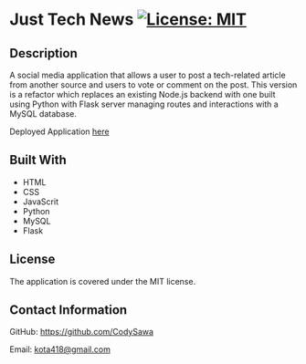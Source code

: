 # Just Tech News [![License: MIT](https://img.shields.io/badge/License-MIT-yellow.svg)](https://opensource.org/licenses/MIT)

## Description
A social media application that allows a user to post a tech-related article from another source and users to vote or comment on the post. This version is a refactor which replaces an existing Node.js backend with one built using Python with Flask server managing routes and interactions with a MySQL database.

Deployed Application [here](https://tech-news-social.herokuapp.com/)

## Built With
* HTML
* CSS
* JavaScrit
* Python
* MySQL
* Flask


 ## License
 The application is covered under the MIT license.

 ## Contact Information
 GitHub: https://github.com/CodySawa
 
 Email: kota418@gmail.com

